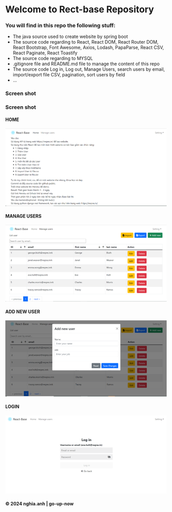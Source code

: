 # Welcome to Rect-base Repository

### You will find in this repo the following stuff:
* The java source used to create website by spring boot
* The source code regarding to React, React DOM, React Router DOM, React Bootstrap, Font Awesome, Axios, Lodash, PapaParse, React CSV, React Paginate, React Toastify
* The source code regarding to MYSQL
* .gitignore file and README.md file to manage the content of this repo
* The source code Log in, Log out, Manage Users, search users by email, import/export file CSV, pagination, sort users by field
* ...

### Screen shot

### Screen shot

#### HOME
![](https://github.com/go-up-now/base-react/blob/main/images/home.png)

#### MANAGE USERS
![](https://github.com/go-up-now/base-react/blob/main/images/manage-users.png)

#### ADD NEW USER
![](https://github.com/go-up-now/base-react/blob/main/images/add-new-user.png)

#### LOGIN
![](https://github.com/go-up-now/base-react/blob/main/images/login.png)

#### © 2024 nghia.anh | go-up-now